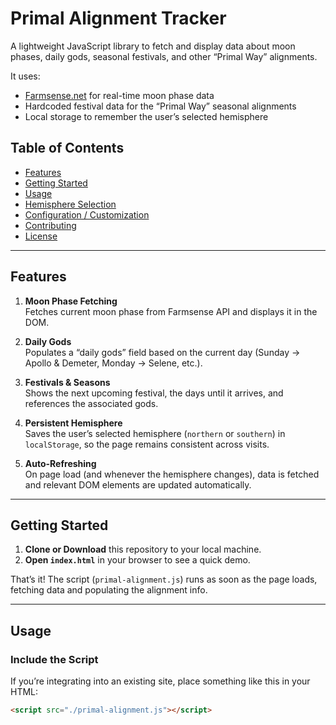 # Primal Alignment Tracker

A lightweight JavaScript library to fetch and display data about moon phases, daily gods, seasonal festivals, and other “Primal Way” alignments.  

It uses:
- [Farmsense.net](https://www.farmsense.net/) for real-time moon phase data  
- Hardcoded festival data for the “Primal Way” seasonal alignments  
- Local storage to remember the user’s selected hemisphere

## Table of Contents
- [Features](#features)
- [Getting Started](#getting-started)
- [Usage](#usage)
- [Hemisphere Selection](#hemisphere-selection)
- [Configuration / Customization](#configuration--customization)
- [Contributing](#contributing)
- [License](#license)

---

## Features

1. **Moon Phase Fetching**  
   Fetches current moon phase from Farmsense API and displays it in the DOM.

2. **Daily Gods**  
   Populates a “daily gods” field based on the current day (Sunday -> Apollo & Demeter, Monday -> Selene, etc.).

3. **Festivals & Seasons**  
   Shows the next upcoming festival, the days until it arrives, and references the associated gods.

4. **Persistent Hemisphere**  
   Saves the user’s selected hemisphere (`northern` or `southern`) in `localStorage`, so the page remains consistent across visits.

5. **Auto-Refreshing**  
   On page load (and whenever the hemisphere changes), data is fetched and relevant DOM elements are updated automatically.

---

## Getting Started

1. **Clone or Download** this repository to your local machine.  
2. **Open `index.html`** in your browser to see a quick demo.  

That’s it! The script (`primal-alignment.js`) runs as soon as the page loads, fetching data and populating the alignment info.

---

## Usage

### Include the Script

If you’re integrating into an existing site, place something like this in your HTML:

```html
<script src="./primal-alignment.js"></script>

